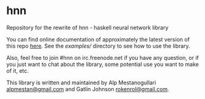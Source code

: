 hnn
===

Repository for the rewrite of hnn - haskell neural network library

You can find online documentation of approximately the latest version of this repo [here](http://alpmestan.com/hnn/doc/). See the _examples/_ directory to see how to use the library. 

Also, feel free to join #hnn on irc.freenode.net if you have any question, or if you just want to chat about the library, some potential use you want to make of it, etc.

This library is written and maintained by Alp Mestanogullari <alpmestan@gmail.com> and Gatlin Johnson <rokenrol@gmail.com>.